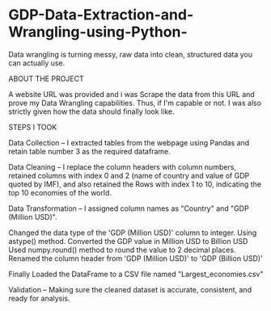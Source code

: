 # GDP-Data-Extraction-and-Wrangling-using-Python-
Data wrangling is turning messy, raw data into clean, structured data you can actually use.



ABOUT THE PROJECT

A website URL was provided and i was Scrape the data from this URL and prove my Data Wrangling capabilities. Thus, if I'm capable or not. I was also strictly given how the data should finally look like.


STEPS I TOOK


Data Collection – I extracted tables from the webpage using Pandas and retain table number 3 as the required dataframe.




Data Cleaning – I replace the column headers with column numbers, retained columns with index 0 and 2 (name of country and value of GDP quoted by IMF), and also retained the Rows with index 1 to 10, indicating the top 10 economies of the world.




Data Transformation – I assigned column names as "Country" and "GDP (Million USD)".

Changed the data type of the 'GDP (Million USD)' column to integer. Using astype() method.
Converted the GDP value in Million USD to Billion USD
Used numpy.round() method to round the value to 2 decimal places.
Renamed the column header from 'GDP (Million USD)' to 'GDP (Billion USD)'

Finally Loaded the DataFrame to a CSV file named "Largest_economies.csv"





Validation – Making sure the cleaned dataset is accurate, consistent, and ready for analysis.
